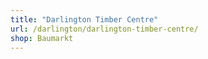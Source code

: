 ```yaml
---
title: "Darlington Timber Centre"
url: /darlington/darlington-timber-centre/
shop: Baumarkt
---
```

